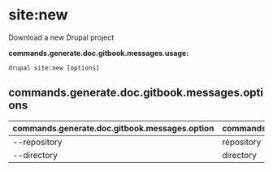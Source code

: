 # site:new
Download a new Drupal project

**commands.generate.doc.gitbook.messages.usage:**
```
drupal site:new [options]
```

## commands.generate.doc.gitbook.messages.options
commands.generate.doc.gitbook.messages.option | commands.generate.doc.gitbook.messages.details
-------|-------------
--repository | repository
--directory | directory
